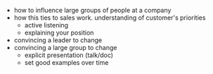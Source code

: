 - how to influence large groups of people at a company
- how this ties to sales work. understanding of customer's priorities
  - active listening
  - explaining your position
- convincing a leader to change
- convincing a large group to change
  - explicit presentation (talk/doc)
  - set good examples over time
